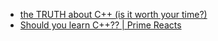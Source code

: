- [the TRUTH about C++ (is it worth your time?)](https://youtu.be/q1ZmFc-sqNc)
- [Should you learn C++?? | Prime Reacts](https://youtu.be/7DCO-IISBnc)
